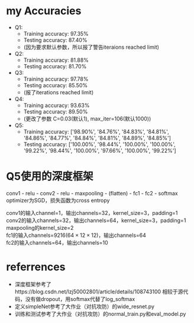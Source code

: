 # my Accuracies
* Q1:  
    * Training accuracy: 97.35%  
    * Testing accuracy: 87.40%  
    * (因为要求默认参数，所以报了警告iteraions reached limit)  
* Q2:  
    * Training accuracy: 81.88%  
    * Testing accuracy: 81.70%  
* Q3:  
    * Training accuracy: 97.78%  
    * Testing accuracy: 85.50%  
    * (报了iterations reached limit)  
* Q4:  
    * Training accuracy: 93.63%  
    * Testing accuracy: 89.50%  
    * (更改了参数 C=0.03(默认1), max_iter=106(默认1000))  
* Q5:  
    * Training accuracy: ['98.90%', '84.76%', '84.83%', '84.81%', '84.86%', '84.77%', '84.84%', '84.81%', '84.89%', '84.85%']  
    * Testing accuracy: ['100.00%', '98.44%', '100.00%', '100.00%', '99.22%', '98.44%', '100.00%', '97.66%', '100.00%', '99.22%']  



# Q5使用的深度框架
conv1 - relu - conv2 - relu - maxpooling - (flatten) - fc1 - fc2 - softmax  
optimizer为SGD，损失函数为cross entropy  
  
conv1的输入channel=1，输出channels=32，kernel_size=3，padding=1  
conv2的输入channels=32，输出channels=64，kernel_size=3，padding=1  
maxpooling的kernel_size=2  
fc1的输入channels=9216($64\times12\times12$)，输出channels=64  
fc2的输入channels=64，输出channels=10  



# referrences
* 深度框架参考了https://blog.csdn.net/lzj50002801/article/details/108743100
相较于源代码，没有做dropout，用softmax代替了log_softmax
* 定义simpleNet参考了大作业（对抗攻防）的wide_resnet.py
* 训练和测试参考了大作业（对抗攻防）的normal_train.py和eval_model.py